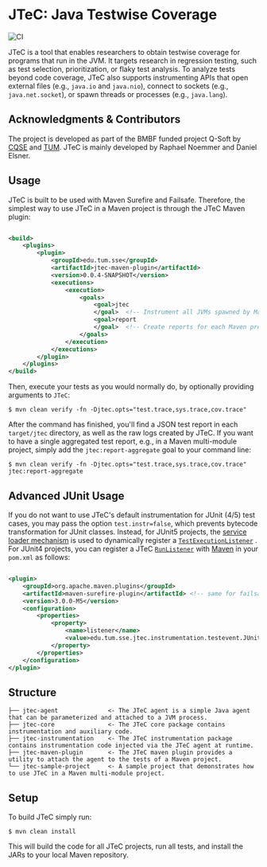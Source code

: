 # JTeC: Java Testwise Coverage

![CI](https://github.com/tum-i4/JTeC/actions/workflows/maven.yml/badge.svg)

JTeC is a tool that enables researchers to obtain testwise coverage for programs that run in the JVM.
It targets research in regression testing, such as test selection, prioritization, or flaky test analysis.
To analyze tests beyond code coverage, JTeC also supports instrumenting APIs that open external files (e.g., `java.io`
and `java.nio`),
connect to sockets (e.g., `java.net.socket`), or spawn threads or processes (e.g., `java.lang`).

## Acknowledgments & Contributors

The project is developed as part of the BMBF funded project Q-Soft by [CQSE](https://www.cqse.eu/en/)
and [TUM](https://www.in.tum.de/i04/).
JTeC is mainly developed by Raphael Noemmer and Daniel Elsner.

## Usage

JTeC is built to be used with Maven Surefire and Failsafe.
Therefore, the simplest way to use JTeC in a Maven project is through the JTeC Maven plugin:

```xml

<build>
    <plugins>
        <plugin>
            <groupId>edu.tum.sse</groupId>
            <artifactId>jtec-maven-plugin</artifactId>
            <version>0.0.4-SNAPSHOT</version>
            <executions>
                <execution>
                    <goals>
                        <goal>jtec
                        </goal>  <!-- Instrument all JVMs spawned by Maven Surefire/Failsafe that execute tests -->
                        <goal>report
                        </goal>  <!-- Create reports for each Maven project the reactor after test execution -->
                    </goals>
                </execution>
            </executions>
        </plugin>
    </plugins>
</build>
```

Then, execute your tests as you would normally do, by optionally providing arguments to `JTeC`:

```shell
$ mvn clean verify -fn -Djtec.opts="test.trace,sys.trace,cov.trace"
```

After the command has finished, you'll find a JSON test report in each `target/jtec` directory, as well as the raw logs
created by JTeC.
If you want to have a single aggregated test report, e.g., in a Maven multi-module project, simply add
the `jtec:report-aggregate` goal to your command line:

```shell
$ mvn clean verify -fn -Djtec.opts="test.trace,sys.trace,cov.trace" jtec:report-aggregate
```

## Advanced JUnit Usage

If you do not want to use JTeC's default instrumentation for JUnit (4/5) test cases, you may pass the
option `test.instr=false`, which prevents bytecode transformation for JUnit classes.
Instead, for JUnit5 projects,
the [service loader mechanism](https://junit.org/junit5/docs/current/user-guide/#launcher-api-listeners-custom) is used
to dynamically register
a [`TestExecutionListener`](https://junit.org/junit5/docs/current/api/org.junit.platform.launcher/org/junit/platform/launcher/TestExecutionListener.html)
.
For JUnit4 projects, you can register a
JTeC [`RunListener`](https://junit.org/junit4/javadoc/4.12/org/junit/runner/notification/RunListener.html)
with [Maven](https://maven.apache.org/surefire/maven-surefire-plugin/examples/junit.html#using-custom-listeners-and-reporters)
in your `pom.xml` as follows:

```xml

<plugin>
    <groupId>org.apache.maven.plugins</groupId>
    <artifactId>maven-surefire-plugin</artifactId> <!-- same for failsafe -->
    <version>3.0.0-M5</version>
    <configuration>
        <properties>
            <property>
                <name>listener</name>
                <value>edu.tum.sse.jtec.instrumentation.testevent.JUnitTestEventListener</value>
            </property>
        </properties>
    </configuration>
</plugin>
```

## Structure

```
├── jtec-agent              <- The JTeC agent is a simple Java agent that can be parameterized and attached to a JVM process.
├── jtec-core               <- The JTeC core package contains instrumentation and auxiliary code.
├── jtec-instrumentation    <- The JTeC instrumentation package contains instrumentation code injected via the JTeC agent at runtime.
├── jtec-maven-plugin       <- The JTeC maven plugin provides a utility to attach the agent to the tests of a Maven project.
└── jtec-sample-project     <- A sample project that demonstrates how to use JTeC in a Maven multi-module project.
```

## Setup

To build JTeC simply run:

```shell
$ mvn clean install 
```

This will build the code for all JTeC projects, run all tests, and install the JARs to your local Maven repository.
